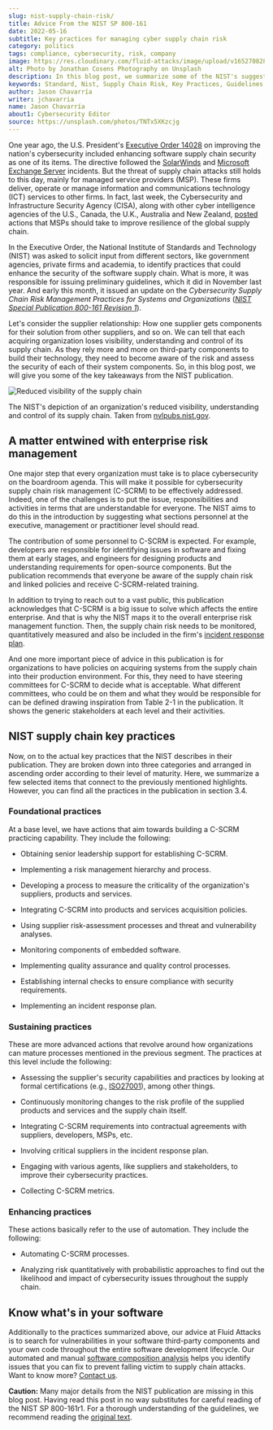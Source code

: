 ```yaml
---
slug: nist-supply-chain-risk/
title: Advice From the NIST SP 800-161
date: 2022-05-16
subtitle: Key practices for managing cyber supply chain risk
category: politics
tags: compliance, cybersecurity, risk, company
image: https://res.cloudinary.com/fluid-attacks/image/upload/v1652708289/blog/nist-supply-chain-risk/cover_nist.webp
alt: Photo by Jonathan Cosens Photography on Unsplash
description: In this blog post, we summarize some of the NIST's suggested key practices to manage cybersecurity supply chain risk.
keywords: Standard, Nist, Supply Chain Risk, Key Practices, Guidelines, Policy, Software Composition Analysis, Ethical Hacking, Pentesting
author: Jason Chavarría
writer: jchavarria
name: Jason Chavarría
about1: Cybersecurity Editor
source: https://unsplash.com/photos/TNTx5XKzcjg
---
```


One year ago,
the U.S. President's [Executive Order 14028](https://www.federalregister.gov/documents/2021/05/17/2021-10460/improving-the-nations-cybersecurity)
on improving the nation's cybersecurity
included enhancing software supply chain security as one of its items.
The directive followed the [SolarWinds](../solarwinds-attack/)
and [Microsoft Exchange Server](../exchange-server-hack/) incidents.
But the threat of supply chain attacks still holds to this day,
mainly for managed service providers (MSP).
These firms deliver,
operate
or manage information
and communications technology (ICT) services to other firms.
In fact,
last week,
the Cybersecurity and Infrastructure Security Agency (CISA),
along with other cyber intelligence agencies of the U.S.,
Canada,
the U.K.,
Australia and New Zealand,
[posted](https://www.cisa.gov/news/2022/05/11/joint-cybersecurity-advisory-protect-msp-providers-and-customers)
actions that MSPs should take
to improve resilience of the global supply chain.

In the Executive Order,
the National Institute of Standards and Technology (NIST)
was asked to solicit input from different sectors,
like government agencies,
private firms
and academia,
to identify practices
that could enhance the security of the software supply chain.
What is more,
it was responsible for issuing preliminary guidelines,
which it did in November last year.
And early this month,
it issued an update
on the _Cybersecurity Supply Chain Risk Management Practices
for Systems and Organizations_
([_NIST Special Publication 800-161 Revision 1_](https://nvlpubs.nist.gov/nistpubs/SpecialPublications/NIST.SP.800-161r1.pdf)).

Let's consider the supplier relationship:
How one supplier gets components for their solution
from other suppliers,
and so on.
We can tell that each acquiring organization loses visibility,
understanding and control of its supply chain.
As they rely more and more on third-party components
to build their technology,
they need to become aware of the risk
and assess the security of each of their system components.
So,
in this blog post,
we will give you some of the key takeaways from the NIST publication.

<div class="imgblock">

![Reduced visibility of the supply chain](https://res.cloudinary.com/fluid-attacks/image/upload/v1652708733/blog/nist-supply-chain-risk/nist-reduced-visibility.webp)

<div class="title">

The NIST's depiction of an organization's reduced visibility,
understanding and control of its supply chain.
Taken from [nvlpubs.nist.gov](https://nvlpubs.nist.gov/nistpubs/SpecialPublications/NIST.SP.800-161r1.pdf).

</div>

</div>

## A matter entwined with enterprise risk management

One major step
that every organization must take
is to place cybersecurity on the boardroom agenda.
This will make it possible
for cybersecurity supply chain risk management (C-SCRM)
to be effectively addressed.
Indeed,
one of the challenges is to put the issue,
responsibilities and activities
in terms that are understandable for everyone.
The NIST aims to do this in the introduction
by suggesting what sections personnel at the executive,
management or practitioner level should read.

The contribution of some personnel to C-SCRM is expected.
For example,
developers are responsible
for identifying issues in software
and fixing them at early stages,
and engineers for designing products
and understanding requirements for open-source components.
But
the publication recommends
that everyone be aware of the supply chain risk
and linked policies and receive C-SCRM-related training.

In addition to trying to reach out to a vast public,
this publication acknowledges
that C-SCRM is a big issue to solve
which affects the entire enterprise.
And that is why
the NIST maps it to the overall enterprise risk management function.
Then,
the supply chain risk needs to be monitored,
quantitatively measured
and also be included in the firm's [incident response plan](../incident-response-plan/).

<div>
<cta-banner
buttontxt="Read more"
link="/solutions/vulnerability-management/"
title="Get started with Fluid Attacks' Vulnerability Management solution
right now"
/>
</div>

And one more important piece of advice in this publication
is for organizations to have policies
on acquiring systems from the supply chain
into their production environment.
For this,
they need to have steering committees for C-SCRM
to decide what is acceptable.
What different committees,
who could be on them
and what they would be responsible for can be defined
drawing inspiration from Table 2-1 in the publication.
It shows the generic stakeholders at each level and their activities.

## NIST supply chain key practices

Now,
on to the actual key practices
that the NIST describes in their publication.
They are broken down into three categories
and arranged in ascending order
according to their level of maturity.
Here,
we summarize a few selected items
that connect to the previously mentioned highlights.
However,
you can find all the practices in the publication
in section 3.4.

### Foundational practices

At a base level,
we have actions
that aim towards building a C-SCRM practicing capability.
They include the following:

- Obtaining senior leadership support for establishing C-SCRM.

- Implementing a risk management hierarchy and process.

- Developing a process to measure
  the criticality of the organization's suppliers,
  products and services.

- Integrating C-SCRM into products and services acquisition policies.

- Using supplier risk-assessment processes and threat
  and vulnerability analyses.

- Monitoring components of embedded software.

- Implementing quality assurance and quality control processes.

- Establishing internal checks
  to ensure compliance with security requirements.

- Implementing an incident response plan.

### Sustaining practices

These are more advanced actions
that revolve around how organizations can mature processes
mentioned in the previous segment.
The practices at this level include the following:

- Assessing the supplier's security capabilities
  and practices by looking at formal certifications
  (e.g., [ISO27001](https://docs.fluidattacks.com/criteria/compliance/iso27001/)),
  among other things.

- Continuously monitoring changes
  to the risk profile of the supplied products
  and services
  and the supply chain itself.

- Integrating C-SCRM requirements into contractual agreements
  with suppliers, developers, MSPs, etc.

- Involving critical suppliers in the incident response plan.

- Engaging with various agents,
  like suppliers and stakeholders,
  to improve their cybersecurity practices.

- Collecting C-SCRM metrics.

### Enhancing practices

These actions basically refer to the use of automation.
They include the following:

- Automating C-SCRM processes.

- Analyzing risk quantitatively with probabilistic approaches
  to find out the likelihood and impact of cybersecurity issues
  throughout the supply chain.

## Know what's in your software

Additionally to the practices summarized above,
our advice at Fluid Attacks is to search for vulnerabilities
in your software third-party components
and your own code
throughout the entire software development lifecycle.
Our automated and manual [software composition analysis](../../product/sca/)
helps you identify issues
that you can fix to prevent falling victim to supply chain attacks.
Want to know more?
[Contact us](../../contact-us/).

<caution-box>

**Caution:**
Many major details from the NIST publication are missing in this blog post.
Having read this post in no way substitutes
for careful reading of the NIST SP 800-161r1.
For a thorough understanding of the guidelines,
we recommend reading the
[original text](https://nvlpubs.nist.gov/nistpubs/SpecialPublications/NIST.SP.800-161r1.pdf).

</caution-box>

